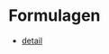 # Formulagen

* [detail](https://roki.hateblo.jp/entry/2018/02/28/markdown_%E3%81%8B%E3%82%89%E6%95%B0%E5%BC%8F%E3%81%AE%E3%81%BF%E3%82%92%E5%8F%96%E3%82%8A%E5%87%BA%E3%81%97%E3%81%A6_PNG_%E3%81%A8%E3%81%97%E3%81%A6%E5%87%BA%E5%8A%9B%E3%81%97%E8%A9%B2%E5%BD%93%E7%AE%87)

